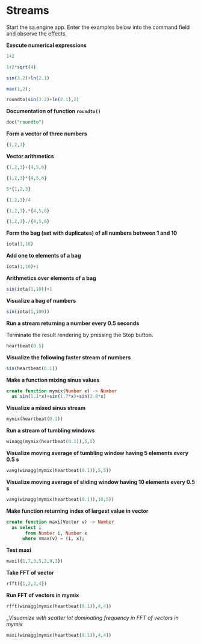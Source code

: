 # Streams

Start the sa.engine app.
Enter the examples below into the command field and observe the effects.

__Execute numerical expressions__
```sql
1+2

1+2*sqrt(4)

sin(3.2)+ln(2.1)

max(1,2);

roundto(sin(3.2)+ln(2.1),2)

```

__Documentation of function `roundto()`__

```sql
doc("roundto")
```

__Form a vector of three numbers__
```sql
{1,2,3}
```

__Vector arithmetics__

```sql
{1,2,3}+{4,5,6}

{1,2,3}*{4,5,6}

5*{1,2,3}

{1,2,3}/4

{1,2,3}.*{4,5,6}

{1,2,3}./{4,5,6}
```

__Form the bag (set with duplicates) of all numbers between 1 and 10__

```sql
iota(1,10)
```

__Add one to elements of a bag__

```sql
iota(1,10)+1
```

__Arithmetics over elements of a bag__

```sql
sin(iota(1,10))+1
```

__Visualize a bag of numbers__

```sql
sin(iota(1,100))
```

__Run a stream returning a number every 0.5 seconds__

Terminate the result rendering by pressing the Stop button.

```sql
heartbeat(0.5)
```

__Visualize the following faster stream of numbers__

```sql
sin(heartbeat(0.1))
```

__Make a function mixing sinus values__

```sql
create function mymix(Number x) -> Number
  as sin(1.1*x)+sin(1.7*x)+sin(2.8*x)
```

__Visualize a mixed sinus stream__
```sql
mymix(heartbeat(0.1))
```

__Run a stream of tumbling windows__
```sql
winagg(mymix(heartbeat(0.1)),5,5)
```

__Visualize moving average of tumbling window having 5 elements every 0.5 s__
```sql
vavg(winagg(mymix(heartbeat(0.1)),5,5))
```

__Visualize moving average of sliding window having 10 elements every 0.5 s__
```sql
vavg(winagg(mymix(heartbeat(0.1)),10,5))
```

__Make function returning index of largest value in vector__
```sql
create function maxi(Vector v) -> Number
  as select i
       from Number i, Number x
      where vmax(v) = (i, x);
```

__Test maxi__
```sql
maxi({1,7,3,5,2,9,3})
```

__Take FFT of vector__
```sql
rfft({1,2,3,4})
```

__Run FFT of vectors in mymix__
```sql
rfft(winagg(mymix(heartbeat(0.1)),4,4))
```

__Visuamize with scatter lot dominating frequency in FFT of vectors in mymix_
```sql
maxi(winagg(mymix(heartbeat(0.1)),4,4))
```

